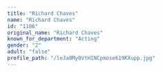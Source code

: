 ```yaml
---
title: "Richard Chaves"
name: "Richard Chaves"
id: "1106"
original_name: "Richard Chaves"
known_for_department: "Acting"
gender: "2"
adult: "false"
profile_path: "/leJa0My0VtHINCpmose619KXupp.jpg"
---
```


